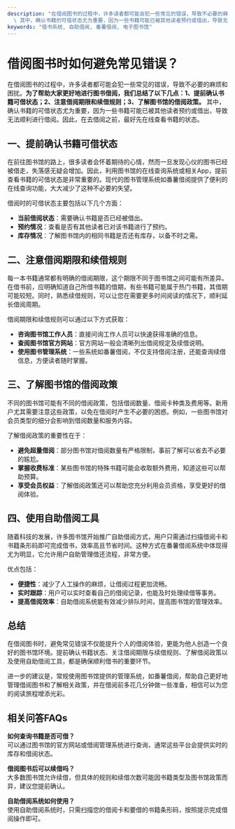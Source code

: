 ```yaml
---
description: "在借阅图书的过程中，许多读者都可能会犯一些常见的错误，导致不必要的麻烦和困扰。**为了帮助大家更好地进行图书借阅，我们总结了以下几点：1、提前确认书籍可借状态；2、注意借阅期限和续借规则；3、了解图书馆的借阅政策。**\
  \ 其中，确认书籍的可借状态尤为重要，因为一些书籍可能已被其他读者预约或借出，导致无法顺利进行借阅。因此，在去借阅之前，最好先在线查看书籍的状态。"
keywords: "借书系统, 自助借阅, 番薯借阅, 电子图书馆"
---
```

# 借阅图书时如何避免常见错误？

在借阅图书的过程中，许多读者都可能会犯一些常见的错误，导致不必要的麻烦和困扰。**为了帮助大家更好地进行图书借阅，我们总结了以下几点：1、提前确认书籍可借状态；2、注意借阅期限和续借规则；3、了解图书馆的借阅政策。** 其中，确认书籍的可借状态尤为重要，因为一些书籍可能已被其他读者预约或借出，导致无法顺利进行借阅。因此，在去借阅之前，最好先在线查看书籍的状态。

## 一、提前确认书籍可借状态

在前往图书馆的路上，很多读者会怀着期待的心情，然而一旦发现心仪的图书已经被借走，失落感无疑会增加。因此，利用图书馆的在线查询系统或相关App，提前查看书籍的可借状态是非常重要的。现代的图书管理系统如番薯借阅提供了便利的在线查询功能，大大减少了这种不必要的失望。

借阅时的可借状态主要包括以下几个方面：
- **当前借阅状态**：需要确认书籍是否已经被借出。
- **预约情况**：查看是否有其他读者已对该书籍进行了预约。
- **库存情况**：了解图书馆内的相同书籍是否还有库存，以备不时之需。

## 二、注意借阅期限和续借规则

每一本书籍通常都有明确的借阅期限，这个期限不同于图书馆之间可能有所差异。在借书前，应明确知道自己所借书籍的借期，有些书籍可能属于热门书籍，其借期可能较短。同时，熟悉续借规则，可以让您在需要更多时间阅读的情况下，顺利延长借阅周期。

借阅期限和续借规则可以通过以下方式获取：
- **咨询图书馆工作人员**：直接问询工作人员可以快速获得准确的信息。
- **查阅图书馆官方网站**：官方网站一般会清晰列出借阅规定及续借说明。
- **使用图书管理系统**：一些系统如番薯借阅，不仅支持借阅注册，还能查询续借信息，方便读者随时掌握。

## 三、了解图书馆的借阅政策

不同的图书馆可能有不同的借阅政策，包括借阅数量、借阅卡种类及费用等。新用户尤其需要注意这些政策，以免在借阅时产生不必要的困惑。例如，一些图书馆对会员类型的细分会影响到借阅数量和服务内容。

了解借阅政策的重要性在于：
- **避免超量借阅**：部分图书馆对借阅数量有严格限制，事前了解可以省去不必要的尴尬。
- **掌握收费标准**：某些图书馆的特殊书籍可能会收取额外费用，知道这些可以帮助预算。
- **享受会员权益**：了解借阅政策还可以帮助您充分利用会员资格，享受更好的借阅体验。

## 四、使用自助借阅工具

随着科技的发展，许多图书馆开始推广自助借阅方式，用户只需通过扫描借阅卡和书籍条形码即可完成借书，效率高且节省时间。这种方式在番薯借阅系统中体现得尤为明显，它允许用户自助管理借还流程，非常方便。

优点包括：
- **便捷性**：减少了人工操作的麻烦，让借阅过程更加流畅。
- **实时跟踪**：用户可以实时查看自己的借阅记录，也能及时处理续借等事务。
- **提高借阅效率**：自助借阅系统能有效减少排队时间，提高图书馆的管理效率。

## 总结

在借阅图书时，避免常见错误不仅能提升个人的借阅体验，更能为他人创造一个良好的图书馆环境。提前确认书籍状态、关注借阅期限与续借规则、了解借阅政策以及使用自助借阅工具，都是确保顺利借书的重要环节。

进一步的建议是，常规使用图书馆提供的管理系统，如番薯借阅，帮助自己更好地管理借阅图书和了解相关政策，并在借阅前多花几分钟做一些准备，相信可以为您的阅读旅程增添光彩。

## 相关问答FAQs

**如何查询书籍是否可借？**  
可以通过图书馆的官方网站或借阅管理系统进行查询，通常这些平台会提供实时的库存和借阅状态。

**借阅图书后可以续借吗？**  
大多数图书馆允许续借，但具体的规则和续借次数可能因书籍类型及图书馆政策而异，建议您提前确认。

**自助借阅系统如何使用？**  
使用自助借阅系统时，只需扫描您的借阅卡和要借的书籍条形码，按照提示完成借阅操作即可。
